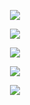 <p align="center">
  <a href="https://github.com/DEEM-0001">
    <img src="https://github-readme-stats.vercel.app/api?username=DEEM-0001&show_icons=true&theme=dark" />
</p>
  
<p align="center">
  <a href="https://github.com/DEEM-0001">
    <img src="https://github-readme-stats.vercel.app/api/pin/?username=DEEM-0001&repo=Logger-Bot&theme=dark&show_owner=DEEM-0001" />
</p>
 
<p align="center">
  <a href="https://github.com/DEEM-0001">
    <img src="https://github-readme-stats.vercel.app/api/pin/?username=DEEM-0001&repo=DEEM-0001&theme=dark&show_owner=DEEM-0001" />
</p>
 
<p align="center">
  <a href="https://github.com/DEEM-0001">
    <img src="https://github-readme-stats.vercel.app/api/top-langs/?username=DEEM-0001&theme=dark" />
</p>
  
<p align="center">
    <a href="https://github.com/DEEM-0001">
      <img src="https://lanyard.cnrad.dev/api/975898528859697182?theme=dark&animated=true&hideDiscrim=true&borderRadius=10px&idleMessage=Nothing+xd" />
</p>
